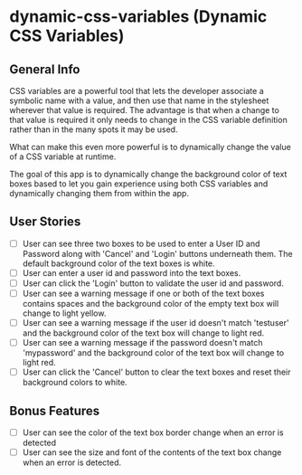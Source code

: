 # dynamic-css-variables (Dynamic CSS Variables)

## General Info

CSS variables are a powerful tool that lets the developer associate a symbolic name with a value, and then use that name in the stylesheet wherever that value is required. The advantage is that when a change to that value is required it only needs to change in the CSS variable definition rather than in the many spots it may be used.

What can make this even more powerful is to dynamically change the value of a CSS variable at runtime.

The goal of this app is to dynamically change the background color of text boxes based to let you gain experience using both CSS variables and dynamically changing them from within the app.

## User Stories

* [ ] User can see three two boxes to be used to enter a User ID and Password along with 'Cancel' and 'Login' buttons underneath them. The default background color of the text boxes is white.
* [ ] User can enter a user id and password into the text boxes.
* [ ] User can click the 'Login' button to validate the user id and password.
* [ ] User can see a warning message if one or both of the text boxes contains spaces and the background color of the empty text box will change to light yellow.
* [ ] User can see a warning message if the user id doesn't match 'testuser' and the background color of the text box will change to light red.
* [ ] User can see a warning message if the password doesn't match 'mypassword' and the background color of the text box will change to light red.
* [ ] User can click the 'Cancel' button to clear the text boxes and reset their background colors to white.

## Bonus Features

* [ ] User can see the color of the text box border change when an error is detected
* [ ] User can see the size and font of the contents of the text box change when an error is detected.